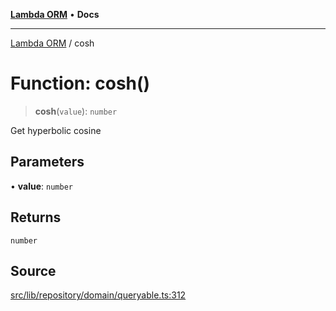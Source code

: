 [**Lambda ORM**](../README.md) • **Docs**

***

[Lambda ORM](../README.md) / cosh

# Function: cosh()

> **cosh**(`value`): `number`

Get hyperbolic cosine

## Parameters

• **value**: `number`

## Returns

`number`

## Source

[src/lib/repository/domain/queryable.ts:312](https://github.com/lambda-orm/lambdaorm-base/blob/369fa6c47dfcaa18334efd22efe5cc76c83a011a/src/lib/repository/domain/queryable.ts#L312)

